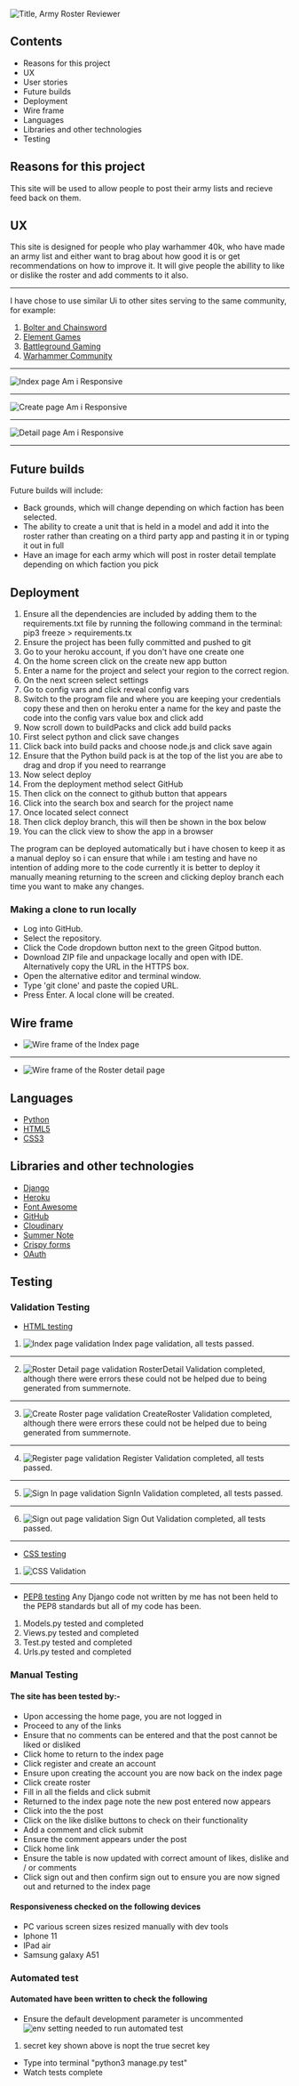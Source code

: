 ![Title, Army Roster Reviewer](static/images/project_title.png)

## Contents

* Reasons for this project
* UX
* User stories
* Future builds
* Deployment
* Wire frame
* Languages
* Libraries and other technologies
* Testing


## Reasons for this project

This site will be used to allow people to post their army lists and recieve feed back on them.

## UX

This site is designed for people who play warhammer 40k, who have made an army list and either want to brag about how good it is or get recommendations on how to improve it. It will give people the abillity to like or dislike the roster and add comments to it also.
***
I have chose to use similar Ui to other sites serving to the same community, for example: 
1. [Bolter and Chainsword](http://www.bolterandchainsword.com/)
2. [Element Games](https://elementgames.co.uk/)
3. [Battleground Gaming](https://battlegroundgaming.co.uk/)
4. [Warhammer Community](https://www.warhammer-community.com/)
***
![Index page Am i Responsive](static/images/responsive_index.png)
***
![Create page Am i Responsive](static/images/responsive_create.png)

***
![Detail page Am i Responsive](static/images/responsive_detail.png)
***

## Future builds

Future builds will include:
* Back grounds, which will change depending on which faction has been selected.
* The ability to create a unit that is held in a model and add it into the roster rather than creating on a third party app and pasting it in or typing it out in full
* Have an image for each army which will post in roster detail template depending on which faction you pick


## Deployment

1. Ensure all the dependencies are included by adding them to the requirements.txt file by running the following command in the terminal: pip3 freeze > requirements.tx
2. Ensure the project has been fully committed and pushed to git 
3. Go to your heroku account, if you don't have one create one
4. On the home screen click on the create new app button
5. Enter a name for the project and select your region to the correct region.
6. On the next screen select settings
7. Go to config vars and click reveal config vars
8. Switch to the program file and where you are keeping your credentials copy these and then on heroku enter a name for the key and paste the code into the config vars value box and click add
9. Now scroll down to buildPacks and click add build packs
10. First select python and click save changes
11. Click back into build packs and choose node.js and click save again
12. Ensure that the Python  build pack is at the top of the list you are abe to drag and drop if you need to rearrange
13. Now select deploy
14. From the deployment method select GitHub
15. Then click on the connect to github button that appears
16. Click into the search box and search for the project name
16. Once located select connect
17. Then click deploy branch, this will then be shown in the box below
18. You can the click view to show the app in a browser

The program can be deployed automatically but i have chosen to keep it as a manual deploy so i can ensure that while i am testing and have no intention of adding more to the code currently it is better to deploy it manually meaning returning to the screen and clicking deploy branch each time you want to make any changes.

### Making a clone to run locally

* Log into GitHub.
* Select the repository.
* Click the Code dropdown button next to the green Gitpod button.
* Download ZIP file and unpackage locally and open with IDE. Alternatively copy the URL in the HTTPS box.
* Open the alternative editor and terminal window.
* Type 'git clone' and paste the copied URL.
* Press Enter. A local clone will be created.

## Wire frame

* ![Wire frame of the Index page](static/images/Wireframe_of_idex_page.png)
***
* ![Wire frame of the Roster detail page](static/images/Wireframe_of_irosterdetailpage.png)

## Languages

* [Python](https://en.wikipedia.org/wiki/Python_(programming_language))
* [HTML5](https://en.wikipedia.org/wiki/HTML5)
* [CSS3](https://en.wikipedia.org/wiki/CSS)

## Libraries and other technologies

* [Django](https://www.djangoproject.com/)
* [Heroku](https://en.wikipedia.org/wiki/Heroku)
* [Font Awesome](https://fontawesome.com/)
* [GitHub](https://github.com/)
* [Cloudinary](https://cloudinary.com/)
* [Summer Note](https://summernote.org/)
* [Crispy forms](https://django-crispy-forms.readthedocs.io/en/latest/)
* [OAuth](https://oauth.net/)

## Testing

### Validation Testing

* [HTML testing](https://validator.w3.org/)
1. ![Index page validation](static/images/index_html.png) Index page validation, all tests passed.
***
2. ![Roster Detail page validation](static/images/rosterDetail_validation.png) RosterDetail Validation completed, although there were errors these could not be helped due to being generated from summernote.
***
3. ![Create Roster page validation](static/images/createRoster_validation.png) CreateRoster Validation completed, although there were errors these could not be helped due to being generated from summernote.
***
4. ![Register page validation](static/images/signUp_validation.png) Register Validation completed, all tests passed.
***
5. ![Sign In page validation](static/images/signIn_validation.png) SignIn Validation completed, all tests passed.
***
6. ![Sign out page validation](static/images/signOutValidation.png) Sign Out Validation completed, all tests passed.
***
* [CSS testing](https://jigsaw.w3.org/css-validator/validator)
1. ![CSS Validation](static/images/Css_validator.png)
***
* [PEP8 testing](http://pep8online.com/) Any Django code not written by me has not been held to the PEP8 standards but all of my code has been.
1. Models.py tested and completed
2. Views.py tested and completed
3. Test.py tested and completed
4. Urls.py tested and completed

### Manual Testing

#### The site has been tested by:- 
* Upon accessing the home page, you are not logged in
* Proceed to any of the links
* Ensure that no comments can be entered and that the post cannot be liked or disliked
* Click home to return to the index page
* Click register and create an account
* Ensure upon creating the account you are now back on the index page
* Click create roster
* Fill in all the fields and click submit
* Returned to the index page note the new post entered now appears 
* Click into the the post
* Click on the like dislike buttons to check on their functionality
* Add a comment and click submit
* Ensure the comment appears under the post
* Click home link
* Ensure the table is now updated with correct amount of likes, dislike and / or comments
* Click sign out and then confirm sign out to ensure you are now signed out and returned to the index page

#### Responsiveness checked on the following devices
* PC various screen sizes resized manually with dev tools
* Iphone 11
* IPad air
* Samsung galaxy A51

### Automated test

#### Automated have been written to check the following
* Ensure the default development parameter is uncommented
![env setting needed to run automated test](static/images/env.png)
1. secret key shown above is nopt the true secret key
* Type into terminal "python3 manage.py test"
* Watch tests complete

